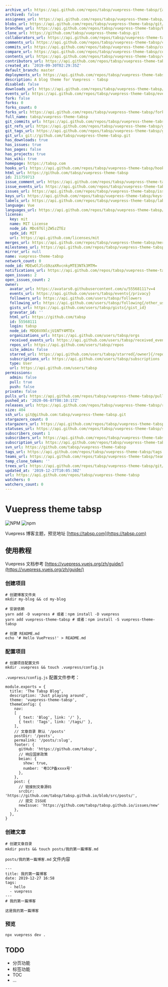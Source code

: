 ```yaml
---
archive_url: https://api.github.com/repos/tabsp/vuepress-theme-tabsp/{archive_format}{/ref}
archived: false
assignees_url: https://api.github.com/repos/tabsp/vuepress-theme-tabsp/assignees{/user}
blobs_url: https://api.github.com/repos/tabsp/vuepress-theme-tabsp/git/blobs{/sha}
branches_url: https://api.github.com/repos/tabsp/vuepress-theme-tabsp/branches{/branch}
clone_url: https://github.com/tabsp/vuepress-theme-tabsp.git
collaborators_url: https://api.github.com/repos/tabsp/vuepress-theme-tabsp/collaborators{/collaborator}
comments_url: https://api.github.com/repos/tabsp/vuepress-theme-tabsp/comments{/number}
commits_url: https://api.github.com/repos/tabsp/vuepress-theme-tabsp/commits{/sha}
compare_url: https://api.github.com/repos/tabsp/vuepress-theme-tabsp/compare/{base}...{head}
contents_url: https://api.github.com/repos/tabsp/vuepress-theme-tabsp/contents/{+path}
contributors_url: https://api.github.com/repos/tabsp/vuepress-theme-tabsp/contributors
created_at: '2019-09-30T02:29:35Z'
default_branch: master
deployments_url: https://api.github.com/repos/tabsp/vuepress-theme-tabsp/deployments
description: A blog theme for Vuepress - tabsp
disabled: false
downloads_url: https://api.github.com/repos/tabsp/vuepress-theme-tabsp/downloads
events_url: https://api.github.com/repos/tabsp/vuepress-theme-tabsp/events
fork: false
forks: 0
forks_count: 0
forks_url: https://api.github.com/repos/tabsp/vuepress-theme-tabsp/forks
full_name: tabsp/vuepress-theme-tabsp
git_commits_url: https://api.github.com/repos/tabsp/vuepress-theme-tabsp/git/commits{/sha}
git_refs_url: https://api.github.com/repos/tabsp/vuepress-theme-tabsp/git/refs{/sha}
git_tags_url: https://api.github.com/repos/tabsp/vuepress-theme-tabsp/git/tags{/sha}
git_url: git://github.com/tabsp/vuepress-theme-tabsp.git
has_downloads: true
has_issues: true
has_pages: false
has_projects: true
has_wiki: true
homepage: https://tabsp.com
hooks_url: https://api.github.com/repos/tabsp/vuepress-theme-tabsp/hooks
html_url: https://github.com/tabsp/vuepress-theme-tabsp
id: 211759713
issue_comment_url: https://api.github.com/repos/tabsp/vuepress-theme-tabsp/issues/comments{/number}
issue_events_url: https://api.github.com/repos/tabsp/vuepress-theme-tabsp/issues/events{/number}
issues_url: https://api.github.com/repos/tabsp/vuepress-theme-tabsp/issues{/number}
keys_url: https://api.github.com/repos/tabsp/vuepress-theme-tabsp/keys{/key_id}
labels_url: https://api.github.com/repos/tabsp/vuepress-theme-tabsp/labels{/name}
language: Vue
languages_url: https://api.github.com/repos/tabsp/vuepress-theme-tabsp/languages
license:
  key: mit
  name: MIT License
  node_id: MDc6TGljZW5zZTEz
  spdx_id: MIT
  url: https://api.github.com/licenses/mit
merges_url: https://api.github.com/repos/tabsp/vuepress-theme-tabsp/merges
milestones_url: https://api.github.com/repos/tabsp/vuepress-theme-tabsp/milestones{/number}
mirror_url: null
name: vuepress-theme-tabsp
network_count: 0
node_id: MDEwOlJlcG9zaXRvcnkyMTE3NTk3MTM=
notifications_url: https://api.github.com/repos/tabsp/vuepress-theme-tabsp/notifications{?since,all,participating}
open_issues: 2
open_issues_count: 2
owner:
  avatar_url: https://avatars0.githubusercontent.com/u/55568111?v=4
  events_url: https://api.github.com/users/tabsp/events{/privacy}
  followers_url: https://api.github.com/users/tabsp/followers
  following_url: https://api.github.com/users/tabsp/following{/other_user}
  gists_url: https://api.github.com/users/tabsp/gists{/gist_id}
  gravatar_id: ''
  html_url: https://github.com/tabsp
  id: 55568111
  login: tabsp
  node_id: MDQ6VXNlcjU1NTY4MTEx
  organizations_url: https://api.github.com/users/tabsp/orgs
  received_events_url: https://api.github.com/users/tabsp/received_events
  repos_url: https://api.github.com/users/tabsp/repos
  site_admin: false
  starred_url: https://api.github.com/users/tabsp/starred{/owner}{/repo}
  subscriptions_url: https://api.github.com/users/tabsp/subscriptions
  type: User
  url: https://api.github.com/users/tabsp
permissions:
  admin: false
  pull: true
  push: false
private: false
pulls_url: https://api.github.com/repos/tabsp/vuepress-theme-tabsp/pulls{/number}
pushed_at: '2020-06-07T08:10:17Z'
releases_url: https://api.github.com/repos/tabsp/vuepress-theme-tabsp/releases{/id}
size: 404
ssh_url: git@github.com:tabsp/vuepress-theme-tabsp.git
stargazers_count: 0
stargazers_url: https://api.github.com/repos/tabsp/vuepress-theme-tabsp/stargazers
statuses_url: https://api.github.com/repos/tabsp/vuepress-theme-tabsp/statuses/{sha}
subscribers_count: 1
subscribers_url: https://api.github.com/repos/tabsp/vuepress-theme-tabsp/subscribers
subscription_url: https://api.github.com/repos/tabsp/vuepress-theme-tabsp/subscription
svn_url: https://github.com/tabsp/vuepress-theme-tabsp
tags_url: https://api.github.com/repos/tabsp/vuepress-theme-tabsp/tags
teams_url: https://api.github.com/repos/tabsp/vuepress-theme-tabsp/teams
temp_clone_token: ''
trees_url: https://api.github.com/repos/tabsp/vuepress-theme-tabsp/git/trees{/sha}
updated_at: '2019-12-27T10:05:30Z'
url: https://api.github.com/repos/tabsp/vuepress-theme-tabsp
watchers: 0
watchers_count: 0
---
```


# Vuepress theme tabsp

![NPM](https://img.shields.io/npm/l/vuepress-theme-tabsp)
![npm](https://img.shields.io/npm/v/vuepress-theme-tabsp)

Vuepress 博客主题，预览地址 [https://tabsp.com](https://tabsp.com)

## 使用教程

Vuepress 文档参考 [https://vuepress.vuejs.org/zh/guide/](https://vuepress.vuejs.org/zh/guide/)

### 创建项目

```
# 创建博客文件夹
mkdir my-blog && cd my-blog

# 安装依赖
yarn add -D vuepress # 或者：npm install -D vuepress
yarn add vuepress-theme-tabsp # 或者：npm install -S vuepress-theme-tabsp

# 创建 README.md
echo '# Hello VuePress!' > README.md
```

### 配置项目

```
# 创建项目配置文件
mkdir .vuepress && touch .vuepress/config.js
```
`.vuepress/config.js` 配置文件参考：

```
module.exports = {
  title: 'The Tabsp Blog',
  description: 'Just playing around',
  theme: 'vuepress-theme-tabsp',
  themeConfig: {
    nav: 
    [
      { text: 'Blog', link: '/' },
      { text: 'Tags', link: '/tags/' },
    ],
    // 文章目录 默认 '/posts'
    postDir: '/posts',
    permalink: '/posts/:slug',
    footer: {
      gitHub: 'https://github.com/tabsp',
      // 响应国家政策
      beian: {
        show: true,
        number: '粤ICP备xxxx号'
      },
    },
    post: {
      // 链接到文章源码
      srcDir: 'https://github.com/tabsp/tabsp.github.io/blob/src/posts/',
      // 提交 ISSUE
      newIssue: 'https://github.com/tabsp/tabsp.github.io/issues/new'
    },
  },
}
```
### 创建文章

```
# 创建文章目录
mkdir posts && touch posts/我的第一篇博客.md
```

`posts/我的第一篇博客.md` 文件内容

```
---
title: 我的第一篇博客
date: 2019-12-27 16:58
tags:
  - hello
  - vuepress
---
# 我的第一篇博客

这是我的第一篇博客
```

### 预览

`npx vuepress dev .`

## TODO

- 分页功能
- 标签功能
- TOC
- ...